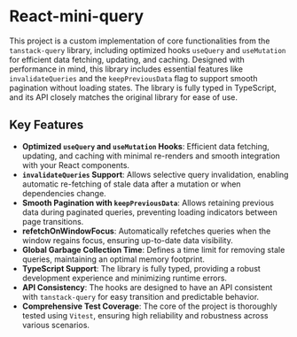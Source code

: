 # React-mini-query

This project is a custom implementation of core functionalities from the `tanstack-query` library, including optimized hooks `useQuery` and `useMutation` for efficient data fetching, updating, and caching. Designed with performance in mind, this library includes essential features like `invalidateQueries` and the `keepPreviousData` flag to support smooth pagination without loading states. The library is fully typed in TypeScript, and its API closely matches the original library for ease of use.

## Key Features

- **Optimized `useQuery` and `useMutation` Hooks**: Efficient data fetching, updating, and caching with minimal re-renders and smooth integration with your React components.
- **`invalidateQueries` Support**: Allows selective query invalidation, enabling automatic re-fetching of stale data after a mutation or when dependencies change.
- **Smooth Pagination with `keepPreviousData`**: Allows retaining previous data during paginated queries, preventing loading indicators between page transitions.
- **refetchOnWindowFocus**: Automatically refetches queries when the window regains focus, ensuring up-to-date data visibility.
- **Global Garbage Collection Time**: Defines a time limit for removing stale queries, maintaining an optimal memory footprint.
- **TypeScript Support**: The library is fully typed, providing a robust development experience and minimizing runtime errors.
- **API Consistency**: The hooks are designed to have an API consistent with `tanstack-query` for easy transition and predictable behavior.
- **Comprehensive Test Coverage**: The core of the project is thoroughly tested using `Vitest`, ensuring high reliability and robustness across various scenarios.

